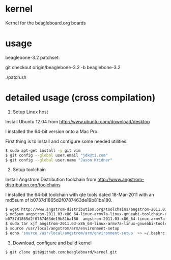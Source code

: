 kernel
======

Kernel for the beagleboard.org boards

usage
======

beaglebone-3.2 patchset:

git checkout origin/beaglebone-3.2 -b beaglebone-3.2

./patch.sh

detailed usage (cross compilation)
==============

1. Setup Linux host

 Install Ubuntu 12.04 from http://www.ubuntu.com/download/desktop

 I installed the 64-bit version onto a Mac Pro.

 First thing is to install and configure some needed utilities:

 ```bash
 $ sudo apt-get install -y git vim
 $ git config --global user.email "jdk@ti.com"
 $ git config --global user.name "Jason Kridner"
 ```

2. Setup toolchain

 Install Angstrom Distribution toolchain from http://www.angstrom-distribution.org/toolchains

 I installed the 64-bit toolchain with qte tools dated 18-Mar-2011 with an
 md5sum of b0737d1865d2f0787463de19b81ba180.

 ```bash
 $ wget http://www.angstrom-distribution.org/toolchains/angstrom-2011.03-x86_64-linux-armv7a-linux-gnueabi-toolchain-qte-4.6.3.tar.bz2
 $ md5sum angstrom-2011.03-x86_64-linux-armv7a-linux-gnueabi-toolchain-qte-4.6.3.tar.bz2 
 b0737d1865d2f0787463de19b81ba180  angstrom-2011.03-x86_64-linux-armv7a-linux-gnueabi-toolchain-qte-4.6.3.tar.bz2
 $ sudo tar xjf angstrom-2011.03-x86_64-linux-armv7a-linux-gnueabi-toolchain-qte-4.6.3.tar.bz2 -C /
 $ source /usr/local/angstrom/arm/environment-setup 
 $ echo 'source /usr/local/angstrom/arm/environment-setup' >> ~/.bashrc
 ```

3. Download, configure and build kernel

 ```bash
 $ git clone git@github.com:beagleboard/kernel.git
 ```

